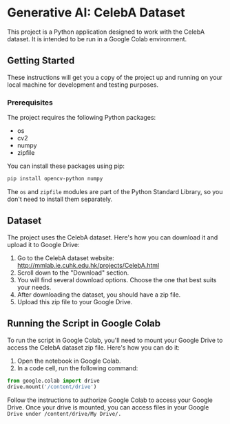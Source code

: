 # Generative AI: CelebA Dataset

This project is a Python application designed to work with the CelebA dataset. It is intended to be run in a Google Colab environment.

## Getting Started

These instructions will get you a copy of the project up and running on your local machine for development and testing purposes.

### Prerequisites

The project requires the following Python packages:

- os
- cv2
- numpy
- zipfile

You can install these packages using pip:

```bash
pip install opencv-python numpy
```

The `os` and `zipfile` modules are part of the Python Standard Library, so you don't need to install them separately.

## Dataset

The project uses the CelebA dataset. Here's how you can download it and upload it to Google Drive:

1. Go to the CelebA dataset website: http://mmlab.ie.cuhk.edu.hk/projects/CelebA.html
2. Scroll down to the "Download" section.
3. You will find several download options. Choose the one that best suits your needs.
4. After downloading the dataset, you should have a zip file.
5. Upload this zip file to your Google Drive.

## Running the Script in Google Colab

To run the script in Google Colab, you'll need to mount your Google Drive to access the CelebA dataset zip file. Here's how you can do it:

1. Open the notebook in Google Colab.
2. In a code cell, run the following command:

```python
from google.colab import drive
drive.mount('/content/drive')
```

Follow the instructions to authorize Google Colab to access your Google Drive.
Once your drive is mounted, you can access files in your Google `Drive under /content/drive/My Drive/.`
